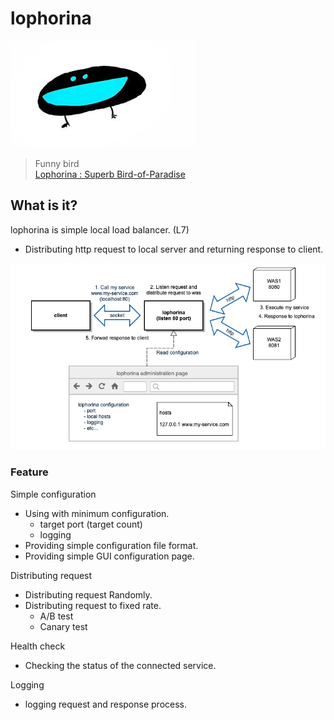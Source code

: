 # lophorina

![Bird Lophorina](./images/Lophorina.jpg)

> Funny bird  
> [Lophorina : Superb Bird-of-Paradise](https://steemit.com/kr/@woongsfather/this-is-real-special-animal-the-bird-superb-bird-of-paradise)

## What is it?

lophorina is simple local load balancer. (L7)
- Distributing http request to local server and returning response to client.

![Diagram](./images/diagram.png)

### Feature

Simple configuration
- Using with minimum configuration.
    - target port (target count)
    - logging
- Providing simple configuration file format.
- Providing simple GUI configuration page.

Distributing request
- Distributing request Randomly.
- Distributing request to fixed rate.
    - A/B test
    - Canary test

Health check
- Checking the status of the connected service.

Logging
- logging request and response process.
